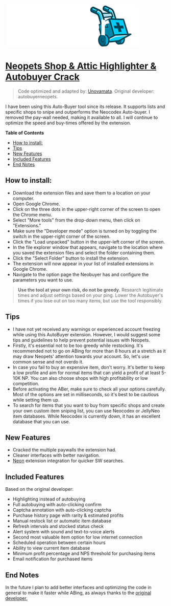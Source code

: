 ![alt text](https://raw.githubusercontent.com/Unovamata/Neopets-Shop-And-Attic-Autobuyer-Cracked/main/Autobuyer/icons/logo.png)

# [Neopets Shop & Attic Highlighter & Autobuyer Crack](https://chrome.google.com/webstore/detail/neopets-shop-attic-highli/gcoedojijoejlngkneocccmnjkbbbfmd "Neopets Shop & Attic Highlighter & Autobuyer")
> Code optimized and adapted by: [Unovamata](https://github.com/Unovamata "Unovamata"). Original developer: autobuyerneopets.

I have been using this Auto-Buyer tool since its release. It supports lists and specific shops to snipe and outperforms the Neocodex Auto-buyer. I removed the pay-wall needed, making it available to all. I will continue to optimize the speed and buy-times offered by the extension.

**Table of Contents**

* [How to install:](#how-to-install)
* [Tips](#tips)
* [New Features](#new-features)
* [Included Features](#included-features)
* [End Notes](#end-notes)

## How to install:
- Download the extension files and save them to a location on your computer.
- Open Google Chrome.
- Click on the three dots in the upper-right corner of the screen to open the Chrome menu.
- Select "More tools" from the drop-down menu, then click on "Extensions."
- Make sure the "Developer mode" option is turned on by toggling the switch in the upper-right corner of the screen.
- Click the "Load unpacked" button in the upper-left corner of the screen.
- In the file explorer window that appears, navigate to the location where you saved the extension files and select the folder containing them.
- Click the "Select Folder" button to install the extension.
- The extension will now appear in your list of installed extensions in Google Chrome.
- Navigate to the option page the Neobuyer has and configure the parameters you want to use.

> **Use the tool at your own risk, do not be greedy.** Research legitimate times and adjust settings based on your ping. Lower the Autobuyer's times if you lose out on too many items, but use the tool responsibly.

## Tips

- I have not yet received any warnings or experienced account freezing while using this AutoBuyer extension. However, I would suggest some tips and guidelines to help prevent potential issues with Neopets.
- Firstly, it's essential not to be too greedy while restocking. It's recommended not to go on ABing for more than 8 hours at a stretch as it may draw Neopets' attention towards your account. So, let's use common sense and not overdo it.
- In case you fail to buy an expensive item, don't worry. It's better to keep a low profile and aim for normal items that can yield a profit of at least 5-10K NP. You can also choose shops with high profitability or low competition.
- Before activating the ABer, make sure to check all your options carefully. Most of the options are set in milliseconds, so it's best to be cautious while setting them up.
- To search for items that you want to buy from specific shops and create your own custom item sniping list, you can use Neocodex or JellyNeo item databases. While Neocodex is currently down, it has an excellent database that you can use.

## New Features

- Cracked the multiple paywalls the extension had.
- Cleaner interfaces with better navigation.
- [Neon](https://chrome.google.com/webstore/detail/neon/hpbfhmapaaocfnpmbikclmeokcgpljnm "Neon") extension integration for quicker SW searches.


## Included Features

Based on the original developer:

- Highlighting instead of autobuying
- Full autobuying with auto-clicking confirm
- Captcha annotation with auto-clicking captcha
- Purchase history page with rarity & estimated profits
- Manual restock list or automatic item database
- Refresh intervals and stocked status check
- Alert system with sound and text-to-voice alerts
- Second most valuable item option for low internet connection
- Scheduled operation between certain hours
- Ability to view current item database
- Minimum profit percentage and NPS threshold for purchasing items
- Email notification for purchased items



## End Notes

In the future I plan to add better interfaces and optimizing the code in general to make it faster while ABing, as always thanks to the [original developer.](https://chrome.google.com/webstore/detail/neopets-shop-attic-highli/gcoedojijoejlngkneocccmnjkbbbfmd "original developer.")
